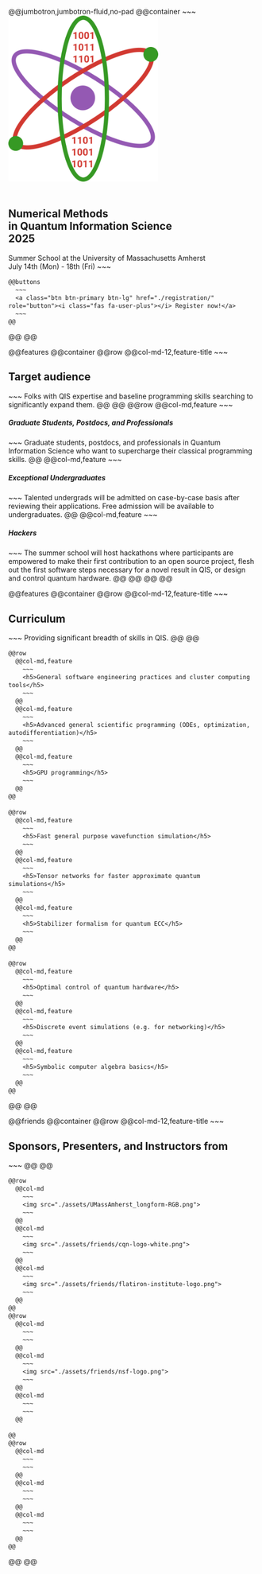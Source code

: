 <!-- Header -->
@@jumbotron,jumbotron-fluid,no-pad
  @@container
    ~~~
    <img src="./assets/qnumerics-logo.png" style="max-width:60%;padding-bottom:20px"/>
    <h2>Numerical Methods <br>in Quantum Information Science <br>2025</h2>
    Summer School at the University of Massachusetts Amherst<br>July 14th (Mon) - 18th (Fri)
    ~~~

    @@buttons
      ~~~
      <a class="btn btn-primary btn-lg" href="./registration/" role="button"><i class="fas fa-user-plus"></i> Register now!</a>
      ~~~
    @@
  @@
@@

@@features
  @@container
    @@row
      @@col-md-12,feature-title
        ~~~
        <h2>Target audience</h2>
        ~~~
        Folks with QIS expertise and baseline programming skills searching to significantly expand them.
      @@
    @@
    @@row
      @@col-md,feature
        ~~~
        <h5>Graduate Students, Postdocs, and Professionals</h5>
        ~~~
        Graduate students, postdocs, and professionals in Quantum Information Science who want to supercharge their classical programming skills.
      @@
      @@col-md,feature
        ~~~
        <h5>Exceptional Undergraduates</h5>
        ~~~
        Talented undergrads will be admitted on case-by-case basis after reviewing their applications. Free admission will be available to undergraduates.
      @@
      @@col-md,feature
        ~~~
        <h5>Hackers</h5>
        ~~~
        The summer school will host hackathons where participants are empowered to make their first contribution to an open source project, flesh out the first software steps necessary for a novel result in QIS, or design and control quantum hardware.
      @@
    @@
  @@
@@

@@features
  @@container
    @@row
      @@col-md-12,feature-title
        ~~~
        <h2>Curriculum</h2>
        ~~~
        Providing significant breadth of skills in QIS.
      @@
    @@

    @@row
      @@col-md,feature
        ~~~
        <h5>General software engineering practices and cluster computing tools</h5>
        ~~~
      @@
      @@col-md,feature
        ~~~
        <h5>Advanced general scientific programming (ODEs, optimization, autodifferentiation)</h5>
        ~~~
      @@
      @@col-md,feature
        ~~~
        <h5>GPU programming</h5>
        ~~~
      @@
    @@

    @@row
      @@col-md,feature
        ~~~
        <h5>Fast general purpose wavefunction simulation</h5>
        ~~~
      @@
      @@col-md,feature
        ~~~
        <h5>Tensor networks for faster approximate quantum simulations</h5>
        ~~~
      @@
      @@col-md,feature
        ~~~
        <h5>Stabilizer formalism for quantum ECC</h5>
        ~~~
      @@
    @@

    @@row
      @@col-md,feature
        ~~~
        <h5>Optimal control of quantum hardware</h5>
        ~~~
      @@
      @@col-md,feature
        ~~~
        <h5>Discrete event simulations (e.g. for networking)</h5>
        ~~~
      @@
      @@col-md,feature
        ~~~
        <h5>Symbolic computer algebra basics</h5>
        ~~~
      @@
    @@

  @@
@@

@@friends
  @@container
    @@row
      @@col-md-12,feature-title
        ~~~
        <h2>Sponsors, Presenters, and Instructors from</h2>
        ~~~
      @@
    @@

    @@row
      @@col-md
        ~~~
        <img src="./assets/UMassAmherst_longform-RGB.png">
        ~~~
      @@
      @@col-md
        ~~~
        <img src="./assets/friends/cqn-logo-white.png">
        ~~~
      @@
      @@col-md
        ~~~
        <img src="./assets/friends/flatiron-institute-logo.png">
        ~~~
      @@
    @@
    @@row
      @@col-md
        ~~~
        ~~~
      @@
      @@col-md
        ~~~
        <img src="./assets/friends/nsf-logo.png">
        ~~~
      @@
      @@col-md
        ~~~
        ~~~
      @@

    @@
    @@row
      @@col-md
        ~~~
        ~~~
      @@
      @@col-md
        ~~~
        ~~~
      @@
      @@col-md
        ~~~
        ~~~
      @@
    @@

  @@
@@
